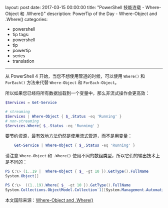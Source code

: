 ﻿layout: post
date: 2017-03-15 00:00:00
title: "PowerShell 技能连载 - Where-Object 和 .Where()"
description: PowerTip of the Day - Where-Object and .Where()
categories:
- powershell
- tip
tags:
- powershell
- tip
- powertip
- series
- translation
---
从 PowerShell 4 开始，当您不想使用管道的时候，可以使用 `Where()` 和 `ForEach()` 方法来代替 `Where-Object` 和 `ForEach-Object`。

所以如果您已经将所有数据加载到一个变量中，那么非流式操作会更高效：

```powershell
$Services = Get-Service

# streaming
$Services | Where-Object { $_.Status -eq 'Running' }
# non-streaming
$Services.Where{ $_.Status -eq 'Running' }
```

要节约资源，最有效地方法仍然是使用流式管道，而不是用变量：

```powershell
    Get-Service | Where-Object { $_.Status -eq 'Running' }
```

请注意 `Where-Object` 和 `.Where()` 使用不同的数组类型，所以它们的输出技术上是不同的：

```powershell
PS C:\> (1..19 |  Where-Object { $_ -gt 10 }).GetType().FullName
System.Object[]

PS C:\>  ((1..19).Where{ $_ -gt 10 }).GetType().FullName
System.Collections.ObjectModel.Collection`1[[System.Management.Automation.PSObject, System.Management.Automation, Version=3.0.0.0, Culture=neutral,  PublicKeyToken=31bf3856ad364e35]]
```

<!--more-->
本文国际来源：[Where-Object and .Where()](http://community.idera.com/powershell/powertips/b/tips/posts/where-object-and-where)
